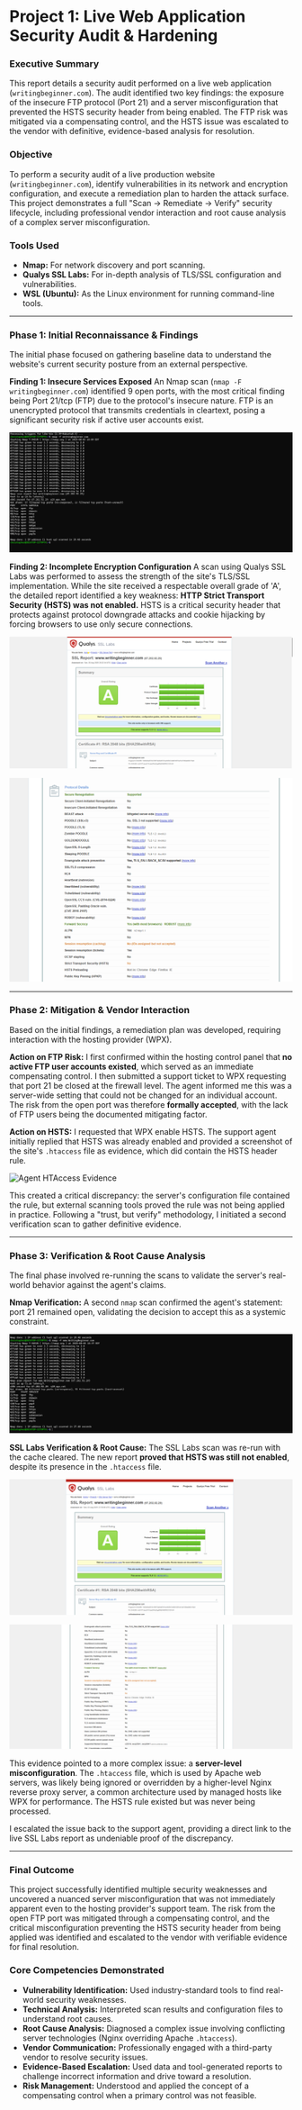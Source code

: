 # Project 1: Live Web Application Security Audit & Hardening

### Executive Summary
This report details a security audit performed on a live web application (`writingbeginner.com`). The audit identified two key findings: the exposure of the insecure FTP protocol (Port 21) and a server misconfiguration that prevented the HSTS security header from being enabled. The FTP risk was mitigated via a compensating control, and the HSTS issue was escalated to the vendor with definitive, evidence-based analysis for resolution.

### Objective
To perform a security audit of a live production website (`writingbeginner.com`), identify vulnerabilities in its network and encryption configuration, and execute a remediation plan to harden the attack surface. This project demonstrates a full "Scan -> Remediate -> Verify" security lifecycle, including professional vendor interaction and root cause analysis of a complex server misconfiguration.

### Tools Used
* **Nmap:** For network discovery and port scanning.
* **Qualys SSL Labs:** For in-depth analysis of TLS/SSL configuration and vulnerabilities.
* **WSL (Ubuntu):** As the Linux environment for running command-line tools.

---

### Phase 1: Initial Reconnaissance & Findings

The initial phase focused on gathering baseline data to understand the website's current security posture from an external perspective.

**Finding 1: Insecure Services Exposed**
An Nmap scan (`nmap -F writingbeginner.com`) identified 9 open ports, with the most critical finding being Port 21/tcp (FTP) due to the protocol's insecure nature. FTP is an unencrypted protocol that transmits credentials in cleartext, posing a significant security risk if active user accounts exist.

![Nmap Before Scan](./images/nmap-before.png)

**Finding 2: Incomplete Encryption Configuration**
A scan using Qualys SSL Labs was performed to assess the strength of the site's TLS/SSL implementation. While the site received a respectable overall grade of 'A', the detailed report identified a key weakness: **HTTP Strict Transport Security (HSTS) was not enabled.** HSTS is a critical security header that protects against protocol downgrade attacks and cookie hijacking by forcing browsers to use only secure connections.

![SSL Labs Before Scan Summary](./images/ssllabs-before.png)

![SSL Labs Before Scan Detail](./images/ssllabs-before-5.png)

---

### Phase 2: Mitigation & Vendor Interaction

Based on the initial findings, a remediation plan was developed, requiring interaction with the hosting provider (WPX).

**Action on FTP Risk:**
I first confirmed within the hosting control panel that **no active FTP user accounts existed**, which served as an immediate compensating control. I then submitted a support ticket to WPX requesting that port 21 be closed at the firewall level. The agent informed me this was a server-wide setting that could not be changed for an individual account. The risk from the open port was therefore **formally accepted**, with the lack of FTP users being the documented mitigating factor.

**Action on HSTS:**
I requested that WPX enable HSTS. The support agent initially replied that HSTS was already enabled and provided a screenshot of the site's `.htaccess` file as evidence, which did contain the HSTS header rule.

![Agent HTAccess Evidence](./images/agent-htaccess.jpg)

This created a critical discrepancy: the server's configuration file contained the rule, but external scanning tools proved the rule was not being applied in practice. Following a "trust, but verify" methodology, I initiated a second verification scan to gather definitive evidence.

---

### Phase 3: Verification & Root Cause Analysis

The final phase involved re-running the scans to validate the server's real-world behavior against the agent's claims.

**Nmap Verification:**
A second `nmap` scan confirmed the agent's statement: port 21 remained open, validating the decision to accept this as a systemic constraint.

![Nmap After Scan](./images/nmap-after.png)

**SSL Labs Verification & Root Cause:**
The SSL Labs scan was re-run with the cache cleared. The new report **proved that HSTS was still not enabled**, despite its presence in the `.htaccess` file.

![SSL Labs After Scan Summary](./images/ssllabs-after-1.png)

![SSL Labs After Scan Detail](./images/ssllabs-after-2.png)

This evidence pointed to a more complex issue: a **server-level misconfiguration**. The `.htaccess` file, which is used by Apache web servers, was likely being ignored or overridden by a higher-level Nginx reverse proxy server, a common architecture used by managed hosts like WPX for performance. The HSTS rule existed but was never being processed.

I escalated the issue back to the support agent, providing a direct link to the live SSL Labs report as undeniable proof of the discrepancy.

---

### Final Outcome
This project successfully identified multiple security weaknesses and uncovered a nuanced server misconfiguration that was not immediately apparent even to the hosting provider's support team. The risk from the open FTP port was mitigated through a compensating control, and the critical misconfiguration preventing the HSTS security header from being applied was identified and escalated to the vendor with verifiable evidence for final resolution.

### Core Competencies Demonstrated
* **Vulnerability Identification:** Used industry-standard tools to find real-world security weaknesses.
* **Technical Analysis:** Interpreted scan results and configuration files to understand root causes.
* **Root Cause Analysis:** Diagnosed a complex issue involving conflicting server technologies (Nginx overriding Apache `.htaccess`).
* **Vendor Communication:** Professionally engaged with a third-party vendor to resolve security issues.
* **Evidence-Based Escalation:** Used data and tool-generated reports to challenge incorrect information and drive toward a resolution.
* **Risk Management:** Understood and applied the concept of a compensating control when a primary control was not feasible.
